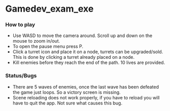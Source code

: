 # Gamedev_exam_exe

### How to play
- Use WASD to move the camera around. Scroll up and down on the mouse to zoom in/out.
- To open the pause menu press P.
- Click a turret icon and place it on a node, turrets can be upgraded/sold. This is done by clicking a turret already placed on a node.
- Kill enemies before they reach the end of the path. 10 lives are provided.


### Status/Bugs
- There are 5 waves of enemies, once the last wave has been defeated the game just loops. So a victory screen is missing. 
- Scene reloading does not work properly, if you have to reload you will have to quit the app. Not sure what causes this bug.
